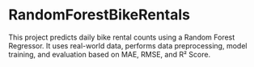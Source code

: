 # RandomForestBikeRentals
This project predicts daily bike rental counts using a Random Forest Regressor. It uses real-world data, performs data preprocessing, model training, and evaluation based on MAE, RMSE, and R² Score.
